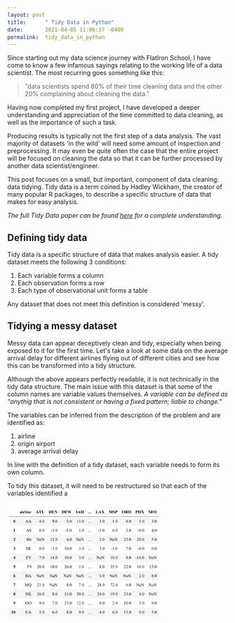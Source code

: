 ```yaml
---
layout: post
title:      " Tidy Data in Python"
date:       2021-04-05 11:06:37 -0400
permalink:  tidy_data_in_python
---
```




Since starting out my data science journey with FlatIron School, I have come to know a few infamous sayings relating to the working life of a data scientist. The most recurring goes something like this:

> "data scientists spend 80% of their time cleaning data and the other 20% complaining about cleaning the data."

Having now completed my first project, I have developed a deeper understanding and appreciation of the time committed to data cleaning, as well as the importance of such a task. 

Producing results is typically not the first step of a data analysis. The vast majority of datasets 'in the wild' will need some amount of inspection and preprocessing. It may even be quite often the case that the entire project will be focused on cleaning the data so that it can be further processed by another data scientist/engineer. 

This post focuses on a small, but important, component of data cleaning: data tidying. Tidy data is a term coined by Hadley Wickham, the creator of many popular R packages, to describe a specific structure of data that makes for easy analysis. 

*The full Tidy Data paper can be found [here](https://vita.had.co.nz/papers/tidy-data.pdf) for a complete understanding.*



## Defining tidy data

Tidy data is a specific structure of data that makes analysis easier. A tidy dataset meets the following 3 conditions:

1. Each variable forms a column
2. Each observation forms a row
3. Each type of observational unit forms a table

Any dataset that does not meet this definition is considered 'messy'. 


## Tidying a messy dataset

Messy data can appear deceptively clean and tidy, especially when being exposed to it for the first time. 
Let's take a look at some data on the average arrival delay for different airlines flying out of different cities and see how this can be transformed into a tidy structure. 



Although the above appears perfectly readable, it is not technically in the tidy data structure. The main issue with this dataset is that some of the column names are variable values themselves. 
*A variable can be defined as "anythig that is not consistent or having a fixed pattern; liable to change."*

The variables can be inferred from the description of the problem and are identified as:
1. airline
2. origin airport
3. average arrival delay 

In line with the definition of a tidy dataset, each variable needs to form its own column. 

To tidy this dataset, it will need to be restructured so that each of the variables identified a


<img src="https://raw.githubusercontent.com/ramandiprai/Blogging/main/data_1.png" width="350" >






